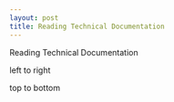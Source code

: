 ```yaml
---
layout: post
title: Reading Technical Documentation
---
```


Reading Technical Documentation

left to right

top to bottom

